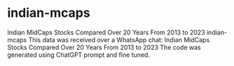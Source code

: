 # indian-mcaps
Indian MidCaps Stocks Compared Over 20 Years From 2013 to 2023
indian-mcaps
This data was received over a WhatsApp chat: Indian MidCaps Stocks Compared Over 20 Years From 2013 to 2023
The code was generated using ChatGPT prompt and fine tuned.
